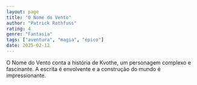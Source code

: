 ```yaml
---
layout: page
title: "O Nome do Vento"
author: "Patrick Rothfuss"
rating: 4
genre: "Fantasia"
tags: ["aventura", "magia", "épico"]
date: 2025-02-12
---
```


O Nome do Vento conta a história de Kvothe, um personagem complexo e fascinante. A escrita é envolvente e a construção do mundo é impressionante.